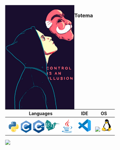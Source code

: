 <img src="https://github.com/T0TEMA/T0TEMA/blob/main/Control%20is%20an%20illusion.jpg" width="222" align="left">

### Totema

| Languages  |  IDE  |  OS  |
| :--------: | :---: | :--: |
|<img src="https://github.com/devicons/devicon/blob/v2.15.1/icons/python/python-original.svg" width="40"/><img src="https://github.com/devicons/devicon/blob/master/icons/c/c-original.svg" width="40"/><img src="https://github.com/devicons/devicon/blob/master/icons/cplusplus/cplusplus-original.svg" width="41"/><img src="https://github.com/TotemaM/TotemaM/blob/main/latex_white_bird.png" width="48"/><img src="https://github.com/devicons/devicon/blob/master/icons/java/java-original.svg" width=45/>|<img src="https://github.com/devicons/devicon/blob/master/icons/vscode/vscode-original.svg" width="40"/>|<img src="https://upload.wikimedia.org/wikipedia/commons/thumb/8/87/Windows_logo_-_2021.svg/60px-Windows_logo_-_2021.svg.png" width="35"/><img src="https://github.com/devicons/devicon/blob/master/icons/linux/linux-original.svg" width="40"/>|

<img src="https://leetcard.jacoblin.cool/TotemaM" width="366"/>

